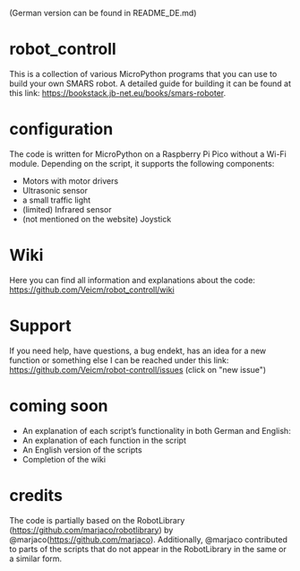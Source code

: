 (German version can be found in README_DE.md)
# robot_controll
This is a collection of various MicroPython programs that you can use to build your own SMARS robot.
A detailed guide for building it can be found at this link: https://bookstack.jb-net.eu/books/smars-roboter.

# configuration
The code is written for MicroPython on a Raspberry Pi Pico without a Wi-Fi module. Depending on the script, it supports the following components:
- Motors with motor drivers
- Ultrasonic sensor
- a small traffic light
- (limited) Infrared sensor
- (not mentioned on the website) Joystick

# Wiki
Here you can find all information and explanations about the code: https://github.com/Veicm/robot_controll/wiki

# Support
If you need help, have questions, a bug endekt, has an idea for a new function or something else I can be reached under this link: https://github.com/Veicm/robot-controll/issues
(click on "new issue")

# coming soon
- An explanation of each script’s functionality in both German and English:
- An explanation of each function in the script
- An English version of the scripts
- Completion of the wiki

# credits
The code is partially based on the RobotLibrary (https://github.com/marjaco/robotlibrary) by @marjaco(https://github.com/marjaco).
Additionally, @marjaco contributed to parts of the scripts that do not appear in the RobotLibrary in the same or a similar form.
